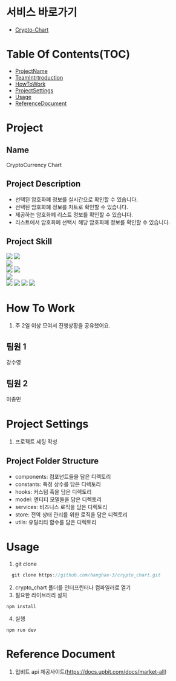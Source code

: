 # 서비스 바로가기

- [Crypto-Chart](https://crypto-currency-charts.netlify.app/)

# Table Of Contents(TOC)

- [ProjectName](#Project)
- [TeamIntrtroduction](#TeamIntrtroduction)
- [HowToWork](#HowToWork)
- [ProjectSettings](#ProjectSettings)
- [Usage](#Usage)
- [ReferenceDocument](#Reference-Document)

# Project

## Name

CryptoCurrency Chart

## Project Description

- 선택된 암호화폐 정보를 실시간으로 확인할 수 있습니다.
- 선택된 암호화폐 정보를 차트로 확인할 수 있습니다.
- 제공하는 암호화폐 리스트 정보를 확인할 수 있습니다.
- 리스트에서 암호화폐 선택시 해당 암호화폐 정보를 확인할 수 있습니다.

## Project Skill

<div>
<img src="https://img.shields.io/badge/javascript-F7DF1E?style=for-the-badge&logo=javascript&logoColor=black">
<img src="https://img.shields.io/badge/typescript-%23007ACC.svg?style=for-the-badge&logo=typescript&logoColor=white">
<br/>
<img src="https://img.shields.io/badge/react-61DAFB?style=for-the-badge&logo=react&logoColor=black">
<br/>
<img src="https://img.shields.io/badge/-React%20Query-FF4154?style=for-the-badge&logo=react%20query&logoColor=white">
<img src="https://img.shields.io/badge/zustand-%2320232a.svg?style=for-the-badge&logo=react&logoColor=%2361DAFB">
<br/>
<img src="https://img.shields.io/badge/tailwindcss-%2338B2AC.svg?style=for-the-badge&logo=tailwind-css&logoColor=white">
<br />
<img src="https://img.shields.io/badge/ESLint-4B3263?style=for-the-badge&logo=eslint&logoColor=white">

<img src="https://img.shields.io/badge/jira-%230A0FFF.svg?style=for-the-badge&logo=jira&logoColor=white">
<img src="https://img.shields.io/badge/git-F05032?style=for-the-badge&logo=git&logoColor=white">
<img src="https://img.shields.io/badge/github-181717?style=for-the-badge&logo=github&logoColor=white">
</div>

# How To Work

1. 주 2일 이상 모여서 진행상황을 공유했어요.

## 팀원 1

강수영

## 팀원 2

이종민

# Project Settings

1. 프로젝트 세팅 작성

## Project Folder Structure

- components: 컴포넌트들을 담은 디렉토리
- constants: 특정 상수를 담은 디렉토리
- hooks: 커스텀 훅을 담은 디렉토리
- model: 엔티티 모델들을 담은 디렉토리
- services: 비즈니스 로직을 담은 디렉토리
- store: 전역 상태 관리를 위한 로직을 담은 디렉토리
- utils: 유틸리티 함수를 담은 디렉토리

# Usage

1. git clone

```js
  git clone https://github.com/hanghae-3/crypto_chart.git
```

2. crypto_chart 폴더를 인터프린터나 컴파일러로 열기
3. 필요한 라이브러리 설치

```
npm install
```

4. 실행

```
npm run dev
```

# Reference Document

1. 업비트 api 제공사이트(https://docs.upbit.com/docs/market-all)
